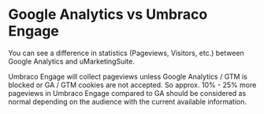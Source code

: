 # Google Analytics vs Umbraco Engage

You can see a difference in statistics (Pageviews, Visitors, etc.) between Google Analytics and uMarketingSuite.

Umbraco Engage will collect pageviews unless Google Analytics / GTM is blocked or GA / GTM cookies are not accepted. So approx. 10% - 25% more pageviews in Umbraco Engage compared to GA should be considered as normal depending on the audience with the current available information.
